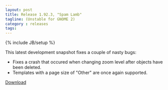 ```yaml
---
layout: post
title: Release 1.92.3, "Spam Lamb"
tagline: (Unstable for GNOME 2)
category : releases
tags:
---
```

{% include JB/setup %}

This latest development snapshot fixes a couple of nasty bugs:

- Fixes a crash that occured when changing zoom level after objects have been deleted.
- Templates with a page size of "Other" are once again supported.

[Download](/pages/download.html)
